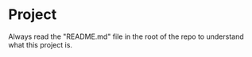 # Project

Always read the "README.md" file in the root of the repo to understand what this project is.